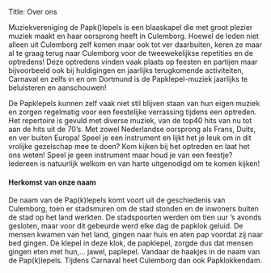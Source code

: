 Title: Over ons

Muziekvereniging de Papk()lepels is een blaaskapel die met groot plezier muziek maakt en haar oorsprong heeft in Culemborg. Hoewel de leden niet alleen uit Culemborg zelf komen maar ook tot ver daarbuiten, keren ze maar al te graag terug naar Culemborg voor de tweewekelijkse repetities en de optredens! Deze optredens vinden vaak plaats op feesten en partijen maar bijvoorbeeld ook bij huldigingen en jaarlijks terugkomende activiteiten, Carnaval en zelfs in en om Dortmund is de Papklepel-muziek jaarlijks te beluisteren en aanschouwen!

De Papklepels kunnen zelf vaak niet stil blijven staan van hun eigen muziek en zorgen regelmatig voor een feestelijke verrassing tijdens een optreden. Het repertoire is gevuld met diverse muziek, van de top40 hits van nu tot aan de hits uit de 70’s. Met zowel Nederlandse oorsprong als Frans, Duits, en ver buiten Europa! Speel je een instrument en lijkt het je leuk om in dit vrolijke gezelschap mee te doen? Kom kijken bij het optreden en laat het ons weten! Speel je geen instrument maar houd je van een feestje? Iedereen is natuurlijk welkom en van harte uitgenodigd om te komen kijken!

#### Herkomst van onze naam

De naam van de Pap(k)lepels komt voort uit de geschiedenis van Culemborg, toen er stadsmuren om de stad stonden en de inwoners buiten de stad op het land werkten. De stadspoorten werden om tien uur ’s avonds gesloten, maar voor dit gebeurde werd elke dag de papklok geluid. De mensen kwamen van het land, gingen naar huis en aten pap voordat zij naar bed gingen. De klepel in deze klok, de papklepel, zorgde dus dat mensen gingen eten met hun,... jawel, paplepel. Vandaar de haakjes in de naam van de Pap(k)lepels. Tijdens Carnaval heet Culemborg dan ook Papklokkendam.

